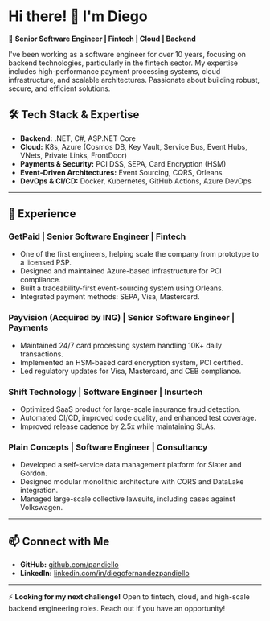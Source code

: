 # Hi there! 👋 I'm Diego

🚀 **Senior Software Engineer | Fintech | Cloud | Backend**

I've been working as a software engineer for over 10 years, focusing on backend technologies, particularly in the fintech sector. My expertise includes high-performance payment processing systems, cloud infrastructure, and scalable architectures. Passionate about building robust, secure, and efficient solutions.

## 🛠 Tech Stack & Expertise
- **Backend:** .NET, C#, ASP.NET Core
- **Cloud:** K8s, Azure (Cosmos DB, Key Vault, Service Bus, Event Hubs, VNets, Private Links, FrontDoor)
- **Payments & Security:** PCI DSS, SEPA, Card Encryption (HSM)
- **Event-Driven Architectures:** Event Sourcing, CQRS, Orleans
- **DevOps & CI/CD:** Docker, Kubernetes, GitHub Actions, Azure DevOps

---

## 💼 Experience

### **GetPaid** | Senior Software Engineer | Fintech
- One of the first engineers, helping scale the company from prototype to a licensed PSP.
- Designed and maintained Azure-based infrastructure for PCI compliance.
- Built a traceability-first event-sourcing system using Orleans.
- Integrated payment methods: SEPA, Visa, Mastercard.

### **Payvision (Acquired by ING)** | Senior Software Engineer | Payments
- Maintained 24/7 card processing system handling 10K+ daily transactions.
- Implemented an HSM-based card encryption system, PCI certified.
- Led regulatory updates for Visa, Mastercard, and CEB compliance.

### **Shift Technology** | Software Engineer | Insurtech
- Optimized SaaS product for large-scale insurance fraud detection.
- Automated CI/CD, improved code quality, and enhanced test coverage.
- Improved release cadence by 2.5x while maintaining SLAs.

### **Plain Concepts** | Software Engineer | Consultancy
- Developed a self-service data management platform for Slater and Gordon.
- Designed modular monolithic architecture with CQRS and DataLake integration.
- Managed large-scale collective lawsuits, including cases against Volkswagen.

---

## 📫 Connect with Me
- **GitHub:** [github.com/pandiello](https://github.com/diego-pandiello)
- **LinkedIn:** [linkedin.com/in/diegofernandezpandiello](https://www.linkedin.com/in/diegofernandezpandiello/)

---

⚡ **Looking for my next challenge!** Open to fintech, cloud, and high-scale backend engineering roles. Reach out if you have an opportunity!
